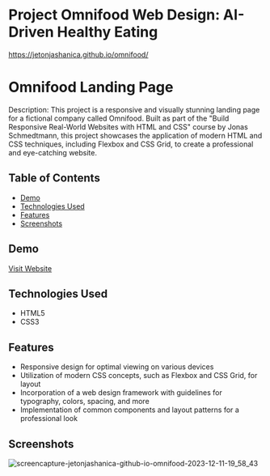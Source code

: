 # Project Omnifood Web Design: AI-Driven Healthy Eating

https://jetonjashanica.github.io/omnifood/

# Omnifood Landing Page

Description:
This project is a responsive and visually stunning landing page for a fictional company called Omnifood. Built as part of the "Build Responsive Real-World Websites with HTML and CSS" course by Jonas Schmedtmann, this project showcases the application of modern HTML and CSS techniques, including Flexbox and CSS Grid, to create a professional and eye-catching website.

## Table of Contents
- [Demo](#demo)
- [Technologies Used](#technologies-used)
- [Features](#features)
- [Screenshots](#screenshots)

## Demo
<a href="https://jetonjashanica.github.io/omnifood/" target="_blank"> Visit Website </a>

## Technologies Used
- HTML5
- CSS3

## Features
- Responsive design for optimal viewing on various devices
- Utilization of modern CSS concepts, such as Flexbox and CSS Grid, for layout
- Incorporation of a web design framework with guidelines for typography, colors, spacing, and more
- Implementation of common components and layout patterns for a professional look

## Screenshots
![screencapture-jetonjashanica-github-io-omnifood-2023-12-11-19_58_43](https://github.com/jetonjashanica/omnifood/assets/61187881/f616a743-cbe0-4f41-ae4a-3cce075fc46b)

